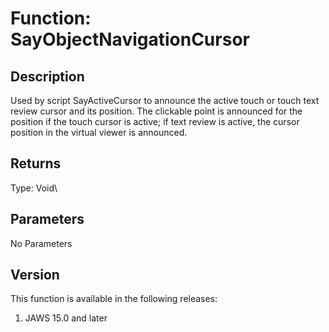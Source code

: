 # Function: SayObjectNavigationCursor

## Description

Used by script SayActiveCursor to announce the active touch or touch
text review cursor and its position. The clickable point is announced
for the position if the touch cursor is active; if text review is
active, the cursor position in the virtual viewer is announced.

## Returns

Type: Void\

## Parameters

No Parameters

## Version

This function is available in the following releases:

1.  JAWS 15.0 and later
